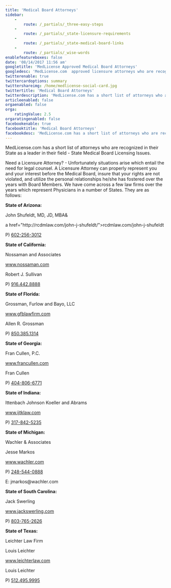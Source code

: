 ```yaml
---
title: 'Medical Board Attorneys'
sidebar:
    -
        route: /_partials/_three-easy-steps
    -
        route: /_partials/_state-licensure-requirements
    -
        route: /_partials/_state-medical-board-links
    -
        route: /_partials/_wise-words
enablefeatureboxes: false
date: '08/14/2017 11:56 am'
googletitle: 'MedLicense Approved Medical Board Attorneys'
googledesc: 'MedLicense.com  approved licensure attorneys who are recognized in their State as a leader in their field  State Medical Board Licensing Issues.'
twitterenable: true
twittercardoptions: summary
twittershareimg: /home/medlicense-social-card.jpg
twittertitle: 'Medical Board Attorneys'
twitterdescription: 'MedLicense.com has a short list of attorneys who are recognized in their State as a leader in their field  State Medical Board Licensing Issues.'
articleenabled: false
orgaenabled: false
orga:
    ratingValue: 2.5
orgaratingenabled: false
facebookenable: true
facebooktitle: 'Medical Board Attorneys'
facebookdesc: 'MedLicense.com has a short list of attorneys who are recognized in their State as a leader in their field  State Medical Board Licensing Issues.'
---
```


<p>MedLicense.com has a short list of attorneys who are recognized in their State as a leader in their field - State Medical Board Licensing Issues.</p>
<p>Need a Licensure Attorney? - Unfortunately situations arise which entail the need for legal counsel. A Licensure Attorney can properly represent you and your interest before the Medical Board, insure that your rights are not violated, and utilize the personal relationships he/she has fostered over the years with Board Members. We have come across a few law firms over the years which represent Physicians in a number of States. They are as follows:</p>
<p><strong>State of Arizona:</strong></p>
<p>John Shufeldt, MD, JD, MBA&amp;</p>
<p>a href="http://rcdmlaw.com/john-j-shufeldt/"&gt;rcdmlaw.com/john-j-shufeldt</p>
<p>P) <a href="tel:+16022563012">602-256-3012</a></p>
<p><strong>State of California:</strong></p>
<p>Nossaman and Associates</p>
<p><a href="http://www.nossaman.com/">www.nossaman.com</a></p>
<p>Robert J. Sullivan</p>
<p>P) <a href="tel:+19164428888">916.442.8888</a></p>
<p><strong>State of Florida: </strong></p>
<p>Grossman, Furlow and Bayo, LLC</p>
<p><a href="http://www.gfblawfirm.com/">www.gfblawfirm.com</a></p>
<p>Allen R. Grossman</p>
<p>P) <a href="tel:+18503851314">850.385.1314</a></p>
<p><strong>State of Georgia:</strong></p>
<p>Fran Cullen, P.C.</p>
<p><a href="http://www.francullen.com/">www.francullen.com</a></p>
<p>Fran Cullen</p>
<p>P) <a href="tel:+14048066771">404-806-6771</a></p>
<p><strong>State of Indiana: </strong></p>
<p>Ittenbach Johnson Koeller and Abrams</p>
<p><a href="http://www.ijtklaw.com/">www.ijtklaw.com</a></p>
<p>P) <a href="tel:+13178425235">317-842-5235</a></p>
<p><strong>State of Michigan:</strong></p>
<p>Wachler &amp; Associates</p>
<p>Jesse Markos</p>
<p><a href="http://www.wachler.com/">www.wachler.com</a></p>
<p>P) <a href="tel:+12485440888">248-544-0888</a></p>
<p>E: jmarkos@wachler.com</p>
<p><strong>State of South Carolina:</strong></p>
<p>Jack Swerling</p>
<p><a href="http://www.jackswerling.com/">www.jackswerling.com</a></p>
<p>P) <a href="tel:+18037652626">803-765-2626</a></p>
<p><strong>State of Texas:</strong></p>
<p>Leichter Law Firm</p>
<p>Louis Leichter</p>
<p><a href="http://www.leichterlaw.com/">www.leichterlaw.com</a></p>
<p>Louis Leichter</p>
<p>P) <a href="tel:+15124959995">512.495.9995</a></p>